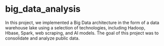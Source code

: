 # big_data_analysis
In this project, we implemented a Big Data architecture in the form of a data warehouse lake using a selection of technologies, including Hadoop, Hbase, Spark, web scraping, and AI models. The goal of this project was to consolidate and analyze public data.
